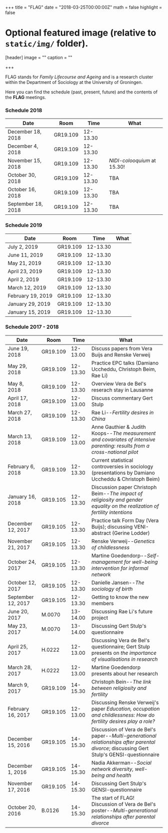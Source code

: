 +++
title = "FLAG"
date = "2018-03-25T00:00:00Z"
math = false
highlight = false

# Optional featured image (relative to `static/img/` folder).
[header]
image = ""
caption = ""

+++

FLAG stands for *Family Lifecourse and Ageing* and is a research cluster within the Department of Sociology at the University of Groningen.

Here you can find the schedule (past, present, future) and the contents of the **FLAG** meetings. 

### Schedule 2018

|Date                   |Room         |Time     |What    
|--------               |--------     |-------- |-------- 
|December 18, 2018       |GR19.109     |12-13.30 |
|December 4, 2018       |GR19.109     |12-13.30 |
|November 15, 2018     |GR19.109     |12-13.30 |*NIDI-colooquium* at 15.30!
|October 30, 2018       |GR19.109     |12-13.30 |TBA
|October 16, 2018       |GR19.109     |12-13.30 |TBA
|September 18, 2018     |GR19.109     |12-13.30 |TBA

### Schedule 2019

|Date                   |Room         |Time     |What    
|--------               |--------     |-------- |-------- 
|July 2, 2019       |GR19.109     |12-13.30 |
|June 11, 2019       |GR19.109     |12-13.30 |
|May 21, 2019       |GR19.109     |12-13.30 |
|April 23, 2019       |GR19.109     |12-13.30 |
|April 2, 2019       |GR19.109     |12-13.30 |
|March 12, 2019       |GR19.109     |12-13.30 |
|February 19, 2019       |GR19.109     |12-13.30 |
|January 29, 2019       |GR19.109     |12-13.30 |
|January 15, 2019       |GR19.109     |12-13.30 |


### Schedule 2017 - 2018

|Date                   |Room         |Time     |What    
|--------               |--------     |-------- |-------- 
|June 19, 2018     |GR19.109     |12-13.00 |Discuss papers from Vera Buijs and Renske Verweij
|May 29, 2018     |GR19.109     |12-13.30 |Practice EPC talks (Damiano Uccheddu, Christoph Beim, Rae Li)
|May 8, 2018     |GR19.109     |12-13.30 |Overview Vera de Bel's reserach stay in Lausanne
|April 17, 2018     |GR19.109     |12-13.00 |Discuss commentary Gert Stulp
|March 27, 2018     |GR19.109     |12-13.30 |Rae Li--*Fertility desires in China*
|March 13, 2018     |GR19.109     |12-13.00 |Anne Gauthier & Judith Koops--*The measurement and covariates of intensive parenting: results from a cross-national pilot*
|February 6, 2018     |GR19.109     |12-13.30 |Current statistical controversies in sociology (presentations by Damiano Uccheddu & Christoph Beim)
|January 16, 2018       |GR19.105     |12-13.30 |Discussion paper Christoph Beim--*The impact of religiosity and gender equality on the realization of fertility intentions*
|December 12, 2017       |GR19.105     |12-13.30 |Practice talk Form Day (Vera Buijs); discussing VENI-abstract (Gerine Lodder)
|November 21, 2017     |GR19.105     |12-13.30 |Renske Verweij--*Genetics of childlessness*
|October 24, 2017       |GR19.105     |12-13.30 |Martine Goedendorp--*Self-management for well-being intervention for informal network*
|October 12, 2017       |GR19.105     |12-13.30 |Danielle Jansen--*The sociology of birth*
|September 12, 2017     |GR19.105     |12-13.30 |Getting to know the new members
|June 20, 2017     |M.0070         |13-14.00 |Discussing Rae Li's future project
|May 23, 2017     |M.0070         |13-14.00 |Discussing Gert Stulp's questionnaire
|April 25, 2017     |H.0222         |12-13.00 |Discussing Vera de Bel's questionnaire; Gert Stulp presents on *the importance of visualisations in research*
|March 28, 2017     |H.0222         |12-13.00 |Martine Goedendorp presents about her research
|March 9, 2017     |GR19.109     |14-15.30 | Christoph Bein--*The link between religiosity and fertility*
|February 16, 2017     |GR19.105     |12-13.00 |Discussing Renske Verweij's paper *Education, occupation and childlessness: How do fertility desires play a role?*
|December 15, 2016     |GR19.105     |14-15.30 |Discussion of Vera de Bel's paper--*Multi-generational relationships after parental divorce*; discussing Gert Stulp's GENSI-questionnaire  
|December 1, 2016     |GR19.105     |14-15.30 |Nadia Akkerman--*Social network diversity, well-being and health*      
|November 17, 2016     |GR19.105     |14-15.30 |Discussing Gert Stulp's GENSI-questionnaire   
|October 20, 2016     |B.0126     |14-15.30 |The start of FLAG! Discussion of Vera de Bel's poster--*Multi-generational relationships after parental divorce*       

